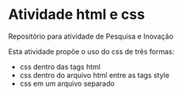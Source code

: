 # Atividade html e css

Repositório para atividade de Pesquisa e Inovação

Esta atividade propõe o uso do css de três formas:
- css dentro das tags html
- css dentro do arquivo html entre as tags style
- css em um arquivo separado
